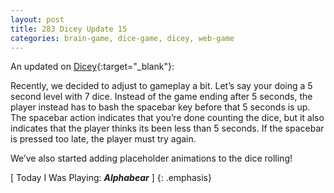 ```yaml
---
layout: post
title: 283 Dicey Update 15
categories: brain-game, dice-game, dicey, web-game
---
```

An updated on [Dicey](http://sandcastle.co/dicey){:target="_blank"}:

Recently, we decided to adjust to gameplay a bit.  Let’s say your doing a 5 second level with 7 dice.  Instead of the game ending after 5 seconds, the player instead has to bash the spacebar key before that 5 seconds is up.  The spacebar action indicates that you’re done counting the dice, but it also indicates that the player thinks its been less than 5 seconds.  If the spacebar is pressed too late, the player must try again.

We’ve also started adding placeholder animations to the dice rolling!

[ Today I Was Playing: ***Alphabear*** ]
{: .emphasis}

